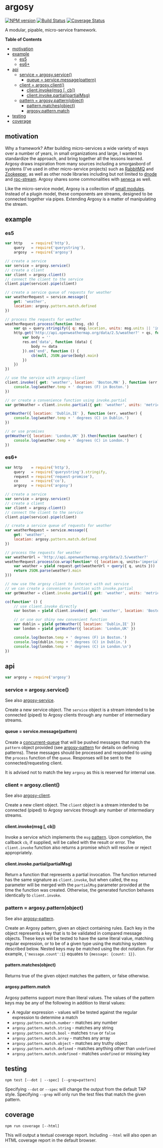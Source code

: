 # argosy

[![NPM version](https://badge.fury.io/js/argosy.png)](http://badge.fury.io/js/argosy)
[![Build Status](https://travis-ci.org/jasonpincin/argosy.svg?branch=master)](https://travis-ci.org/jasonpincin/argosy)
[![Coverage Status](https://coveralls.io/repos/jasonpincin/argosy/badge.png?branch=master)](https://coveralls.io/r/jasonpincin/argosy?branch=master)

A modular, pipable, micro-service framework.

<!-- START doctoc generated TOC please keep comment here to allow auto update -->
<!-- DON'T EDIT THIS SECTION, INSTEAD RE-RUN doctoc TO UPDATE -->
**Table of Contents**

- [motivation](#motivation)
- [example](#example)
  - [es5](#es5)
  - [es6+](#es6)
- [api](#api)
  - [service = argosy.service()](#service--argosyservice)
    - [queue = service.message(pattern)](#queue--servicemessagepattern)
  - [client = argosy.client()](#client--argosyclient)
    - [client.invoke(msg [, cb])](#clientinvokemsg--cb)
    - [client.invoke.partial(partialMsg)](#clientinvokepartialpartialmsg)
  - [pattern = argosy.pattern(object)](#pattern--argosypatternobject)
    - [pattern.matches(object)](#patternmatchesobject)
    - [argosy.pattern.match](#argosypatternmatch)
- [testing](#testing)
- [coverage](#coverage)

<!-- END doctoc generated TOC please keep comment here to allow auto update -->

## motivation

Why a framework? After building micro-services a wide variety of ways over a number of years, in small organizations and large, I wanted to standardize the approach, and bring together all the lessons learned. Argosy draws inspiration from many sources including a smorgasbord of systems (I've used in other micro-service projects) such as [RabbitMQ](http://www.rabbitmq.com) and  [Zookeeper](http://zookeeper.apache.org), as well as other node libraries including but not limited to [dnode](https://github.com/substack/dnode) and [rpc-stream](https://github.com/dominictarr/rpc-stream). Argosy shares some commonalities with [seneca](https://github.com/rjrodger/seneca) as well. 

Like the micro-service model, Argosy is a collection of [small modules](https://github.com/search?q=user%3Ajasonpincin+argosy). 
Instead of a plugin model, these components are streams, designed to be connected together via pipes. Extending Argosy is a 
matter of manipulating the stream.

## example

### es5

```javascript
var http    = require('http'),
    query   = require('querystring'),
    argosy  = require('argosy')

// create a service
var service = argosy.service()
// create a client
var client = argosy.client()
// connect the client to the service
client.pipe(service).pipe(client)

// create a service queue of requests for weather
var weatherRequest = service.message({
    get: 'weather',
    location: argosy.pattern.match.defined
})

// process the requests for weather
weatherRequest.process(function (msg, cb) {
    var qs = query.stringify({ q: msg.location, units: msg.units || 'imperial' })
    http.get('http://api.openweathermap.org/data/2.5/weather?' + qs, function (res) {
        var body = ''
        res.on('data', function (data) {
            body += data
        }).on('end', function () {
            cb(null, JSON.parse(body).main)
        })
    })
})

// use the service with argosy-client
client.invoke({ get: 'weather', location: 'Boston,MA' }, function (err, weather) {
    console.log(weather.temp + ' degrees (F) in Boston.')
})

// or create a convenience function using invoke.partial
var getWeather = client.invoke.partial({ get: 'weather', units: 'metric' })

getWeather({ location: 'Dublin,IE' }, function (err, weather) {
    console.log(weather.temp + ' degrees (C) in Dublin.')
})

// or use promises
getWeather({ location: 'London,UK' }).then(function (weather) {
    console.log(weather.temp + ' degrees (C) in London.')
})
```

### es6+

```javascript
var http    = require('http'),
    query   = require('querystring').stringify,
    request = require('request-promise'),
    co      = require('co'),
    argosy  = require('argosy')

// create a service
var service = argosy.service()
// create a client
var client = argosy.client()
// connect the client to the service
client.pipe(service).pipe(client)

// create a service queue of requests for weather
var weatherRequest = service.message({
    get: 'weather',
    location: argosy.pattern.match.defined
})

// process the requests for weather
var weatherUrl = 'http://api.openweathermap.org/data/2.5/weather?'
weatherRequest.process(co.wrap(function* ({ location:q, units='imperial' }) {
    var weather = yield request.get(weatherUrl + query({ q, units }))
    return JSON.parse(weather).main
}))

// now use the argosy client to interact with out service
// we can create a convenience function with invoke.partial
var getWeather = client.invoke.partial({ get: 'weather', units: 'metric' })

co(function* () {
    // use client.invoke directly
    var boston = yield client.invoke({ get: 'weather', location: 'Boston,MA' })

    // or use our shiny new convenient function
    var dublin = yield getWeather({ location: 'Dublin,IE' })
    var london = yield getWeather({ location: 'London,UK' })

    console.log(boston.temp + ' degrees (F) in Boston.')
    console.log(dublin.temp + ' degrees (C) in Dublin.')
    console.log(london.temp + ' degrees (C) in London.\n')
})
```

## api

```javascript
var argosy = require('argosy')
```

### service = argosy.service()

See also [argosy-service](https://github.com/jasonpincin/argosy-service).

Create a new service object. The `service` object is a stream intended to be connected (piped) to Argosy clients 
through any number of intermediary streams. 

#### queue = service.message(pattern)

Create a [concurrent-queue](https://github.com/jasonpincin/concurrent-queue) that will be pushed messages that 
match the `pattern` object provided (see [argosy-pattern](https://github.com/jasonpincin/argosy-pattern) for details on 
defining patterns). These messages should be processed and responded to using the `process` function of the `queue`. 
Responses will be sent to the connected/requesting client.

It is advised not to match the key `argosy` as this is reserved for internal use. 

### client = argosy.client()

See also [argosy-client](https://github.com/jasonpincin/argosy-client).

Create a new client object. The `client` object is a stream intended to be connected (piped) to Argosy services
through any number of intermediary streams.

#### client.invoke(msg [, cb])

Invoke a service which implements the `msg` [pattern](https://github.com/jasonpincin/argosy-pattern#argosy-pattern). Upon 
completion, the callback `cb`, if supplied, will be called with the result or error. The `client.invoke` function also 
returns a promise which will resolve or reject appropriately. 

#### client.invoke.partial(partialMsg)

Return a function that represents a partial invocation. The function returned has the same signature as `client.invoke`, but 
when called, the `msg` parameter will be merged with the `partialMsg` parameter provided at the time the function was created. 
Otherwise, the generated function behaves identically to `client.invoke`.

### pattern = argosy.pattern(object)

See also [argosy-pattern](https://github.com/jasonpincin/argosy-pattern).

Create an Argosy pattern, given an object containing rules. Each key in the object represents a key 
that is to be validated in compared message objects. These keys will be tested to have the same literal 
value, matching regular expression, or to be of a given type using the matching system described below. 
Nested keys may be matched using the dot notation. For example, `{'message.count':1}` equates to 
`{message: {count: 1}}`.

#### pattern.matches(object)

Returns true of the given object matches the pattern, or false otherwise. 

#### argosy.pattern.match

Argosy patterns support more than literal values. The values of the pattern keys may be any of the following in 
addition to literal values:

* A regular expression - values will be tested against the regular expression to determine a match
* `argosy.pattern.match.number` - matches any number
* `argosy.pattern.match.string` - matches any string
* `argosy.pattern.match.bool` - matches `true` or `false`
* `argosy.pattern.match.array` - matches any array
* `argosy.pattern.match.object` - matches any truthy object
* `argosy.pattern.match.defined` - matches anything other than `undefined`
* `argosy.pattern.match.undefined` - matches `undefined` or missing key


## testing

`npm test [--dot | --spec] [--grep=pattern]`

Specifying `--dot` or `--spec` will change the output from the default TAP style. 
Specifying `--grep` will only run the test files that match the given pattern.

## coverage

`npm run coverage [--html]`

This will output a textual coverage report. Including `--html` will also open 
an HTML coverage report in the default browser.
